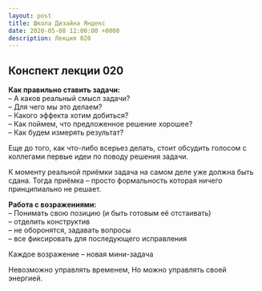 ```yaml
---
layout: post
title: Школа Дизайна Яндекс
date: 2020-05-08 12:00:00 +0000
description: Лекция 020
---
```


## Конспект лекции 020
 
**Как правильно ставить задачи:**  
	– А каков реальный смысл задачи?  
	– Для чего мы это делаем?  
	– Какого эффекта хотим добиться?  
	– Как поймем, что предложенное решение хорошее?  
	– Как будем измерять результат?  

Еще до того, как что-либо всерьез делать, стоит обсудить голосом с коллегами первые идеи по поводу решения задачи.

К моменту реальной приёмки задача на самом деле уже должна быть сдана.
Тогда приёмка – просто формальность которая ничего принципиально не решает.

**Работа с возражениями:**  
	– Понимать свою позицию (и быть готовым её отстаивать)  
	– отделить конструктив  
	– не оборонятся, задавать вопросы  
	– все фиксировать для последующего исправления  

Каждое возражение – новая мини-задача

Невозможно управлять временем,
Но можно управлять своей энергией.
